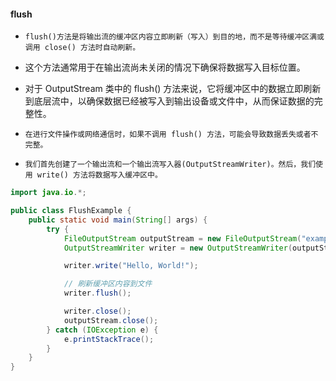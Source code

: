 

#### flush
* `flush()方法是将输出流的缓冲区内容立即刷新（写入）到目的地，而不是等待缓冲区满或调用 close() 方法时自动刷新。`
* 这个方法通常用于在输出流尚未关闭的情况下确保将数据写入目标位置。


* 对于 OutputStream 类中的 flush() 方法来说，它将缓冲区中的数据立即刷新到底层流中，以确保数据已经被写入到输出设备或文件中，从而保证数据的完整性。
* `在进行文件操作或网络通信时，如果不调用 flush() 方法，可能会导致数据丢失或者不完整。`

* `我们首先创建了一个输出流和一个输出流写入器(OutputStreamWriter)。然后，我们使用 write() 方法将数据写入缓冲区中。`
```java
import java.io.*;

public class FlushExample {
    public static void main(String[] args) {
        try {
            FileOutputStream outputStream = new FileOutputStream("example.txt");
            OutputStreamWriter writer = new OutputStreamWriter(outputStream);

            writer.write("Hello, World!");

            // 刷新缓冲区内容到文件
            writer.flush();

            writer.close();
            outputStream.close();
        } catch (IOException e) {
            e.printStackTrace();
        }
    }
}
```


